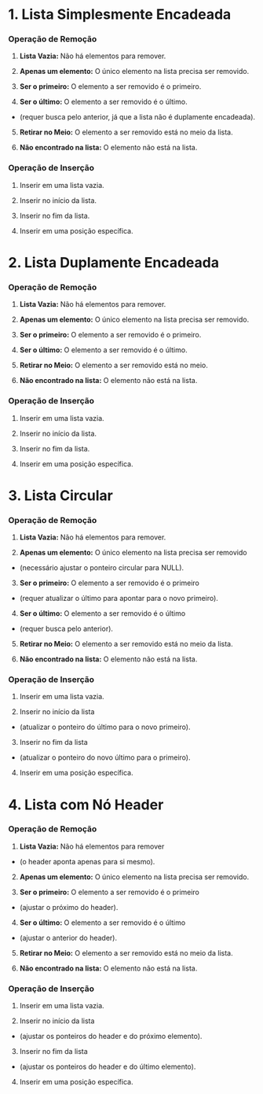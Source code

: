 # 1. Lista Simplesmente Encadeada
### Operação de Remoção
1. **Lista Vazia:** Não há elementos para remover.

1. **Apenas um elemento:** O único elemento na lista precisa ser removido.

1. **Ser o primeiro:** O elemento a ser removido é o primeiro.

1. **Ser o último:** O elemento a ser removido é o último.

- (requer busca pelo anterior, já que a lista não é duplamente encadeada).
5. **Retirar no Meio:** O elemento a ser removido está no meio da lista.

1. **Não encontrado na lista:** O elemento não está na lista.

### Operação de Inserção
1. Inserir em uma lista vazia.

1. Inserir no início da lista.

1. Inserir no fim da lista.

1. Inserir em uma posição específica.



# 2. Lista Duplamente Encadeada
### Operação de Remoção
1. **Lista Vazia:** Não há elementos para remover.

1. **Apenas um elemento:** O único elemento na lista precisa ser removido.

1. **Ser o primeiro:** O elemento a ser removido é o primeiro.

1. **Ser o último:** O elemento a ser removido é o último.

1. **Retirar no Meio:** O elemento a ser removido está no meio.

1. **Não encontrado na lista:** O elemento não está na lista.


### Operação de Inserção
1. Inserir em uma lista vazia.

1. Inserir no início da lista.

1. Inserir no fim da lista.

1. Inserir em uma posição específica.



# 3. Lista Circular
### Operação de Remoção
1. **Lista Vazia:** Não há elementos para remover.

1. **Apenas um elemento:** O único elemento na lista precisa ser removido 
- (necessário ajustar o ponteiro circular para NULL).
3. **Ser o primeiro:** O elemento a ser removido é o primeiro 
- (requer atualizar o último para apontar para o novo primeiro).
4. **Ser o último:** O elemento a ser removido é o último 
- (requer busca pelo anterior).
5. **Retirar no Meio:** O elemento a ser removido está no meio da lista.

1. **Não encontrado na lista:** O elemento não está na lista.

### Operação de Inserção
1. Inserir em uma lista vazia.

1. Inserir no início da lista 

- (atualizar o ponteiro do último para o novo primeiro).
3. Inserir no fim da lista 
- (atualizar o ponteiro do novo último para o primeiro).
4. Inserir em uma posição específica.

# 4. Lista com Nó Header
### Operação de Remoção
1. **Lista Vazia:** Não há elementos para remover 
- (o header aponta apenas para si mesmo).

2. **Apenas um elemento:** O único elemento na lista precisa ser removido.

1. **Ser o primeiro:** O elemento a ser removido é o primeiro 
- (ajustar o próximo do header).

4. **Ser o último:** O elemento a ser removido é o último 
- (ajustar o anterior do header).

5. **Retirar no Meio:** O elemento a ser removido está no meio da lista.

1. **Não encontrado na lista:** O elemento não está na lista.
### Operação de Inserção
1. Inserir em uma lista vazia.

1. Inserir no início da lista 
- (ajustar os ponteiros do header e do próximo elemento).
3. Inserir no fim da lista 
- (ajustar os ponteiros do header e do último elemento).
4. Inserir em uma posição específica.